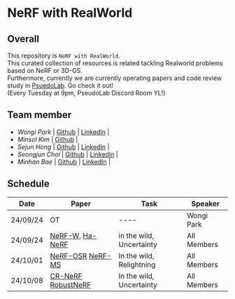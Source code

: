 # NeRF with RealWorld

## Overall
This repository is ```NeRF with RealWorld```.  <br/>  This curated collection of resources is related tackling Realworld problems based on NeRF or 3D-GS. <br/>  Furthermore, currently we are currently operating papers and code review study in [PsuedoLab](https://discord.gg/mNAT2GKM). Go check it out!  <br/> (Every Tuesday at 9pm, PseudoLab Discord Room YL!)

## Team member
- _Wongi Park_ | [Github](https://github.com/kalelpark) | [LinkedIn](https://www.linkedin.com/in/wongipark/) |
- _Minsol Kim_ | [Github](https://github.com/kim-minsol) |
- _Sejun Hong_ | [Github](https://github.com/SEJUNHONG) | [LinkedIn](https://www.linkedin.com/in/sejun-hong-073758289/) |
- _Seongjun Choi_ | [Github](https://github.com/DrawingProcess) | [LinkedIn](https://www.linkedin.com/in/seongjun-choi-60b718205/) |
- _Minhan Bae_ | [Github](https://github.com/Minhan-Bae) | [LinkedIn](https://www.linkedin.com/in/min-han-bae-00936a112/) |

## Schedule

| Date | Paper | Task | Speaker |
| -------- | -------- | ---- | ---- |
| 24/09/24 | OT       | ---- | Wongi Park |
| 24/09/24 | [NeRF-W](https://nerf-w.github.io/), [Ha-NeRF](https://github.com/rover-xingyu/Ha-NeRF) | in the wild, Uncertainty   | All Members |
| 24/10/01 | [NeRF-OSR](https://4dqv.mpi-inf.mpg.de/NeRF-OSR/) [NeRF-MS](https://nerf-ms.github.io/)      |   In the wild, Relightning   | All Members |
| 24/10/08 | [CR-NeRF](https://github.com/YifYang993/CR-NeRF-PyTorch) [RobustNeRF](https://arxiv.org/abs/2302.00833)     | In the wild, Uncertainty   | All Members |
